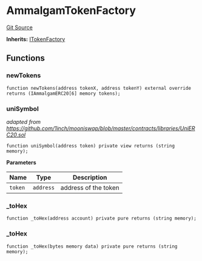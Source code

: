 # AmmalgamTokenFactory
[Git Source](https://github.com/Ammalgam-Protocol/core-v1/blob/04a3f1fa0f3d490fb4de634cc2e3c4a82c163e7a/contracts/factories/AmmalgamTokenFactory.sol)

**Inherits:**
[ITokenFactory](/docs/contracts/interfaces/factories/ITokenFactory.sol/interface.ITokenFactory.md)


## Functions
### newTokens


```solidity
function newTokens(address tokenX, address tokenY) external override returns (IAmmalgamERC20[6] memory tokens);
```

### uniSymbol

*adapted from https://github.com/1inch/mooniswap/blob/master/contracts/libraries/UniERC20.sol*


```solidity
function uniSymbol(address token) private view returns (string memory);
```
**Parameters**

|Name|Type|Description|
|----|----|-----------|
|`token`|`address`|address of the token|


### _toHex


```solidity
function _toHex(address account) private pure returns (string memory);
```

### _toHex


```solidity
function _toHex(bytes memory data) private pure returns (string memory);
```

